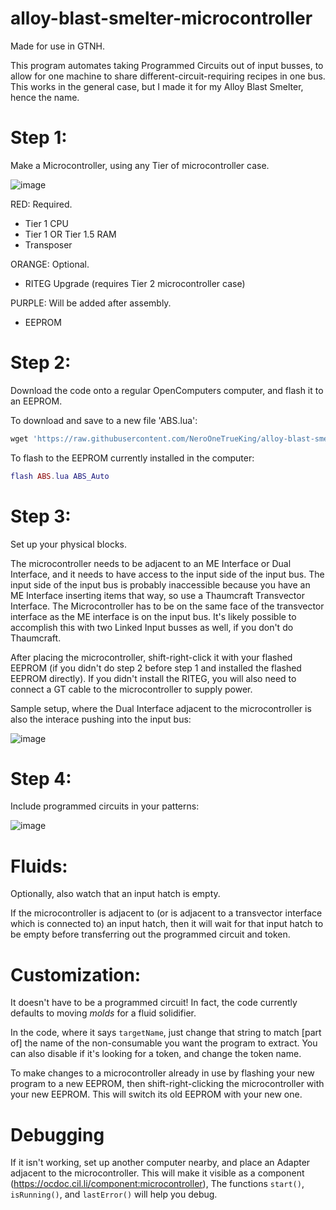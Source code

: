 # alloy-blast-smelter-microcontroller

Made for use in GTNH.

This program automates taking Programmed Circuits out of input busses, to allow for one machine to share different-circuit-requiring recipes in one bus. This works in the general case, but I made it for my Alloy Blast Smelter, hence the name.

# Step 1:
Make a Microcontroller, using any Tier of microcontroller case.

![image](https://github.com/NeroOneTrueKing/alloy-blast-smelter-microcontroller/assets/28197216/c412c645-a130-408a-b7ae-26020f1c2cb2)

RED: Required.
* Tier 1 CPU
* Tier 1 OR Tier 1.5 RAM
* Transposer

ORANGE: Optional.
* RITEG Upgrade (requires Tier 2 microcontroller case)

PURPLE: Will be added after assembly.
* EEPROM

# Step 2:
Download the code onto a regular OpenComputers computer, and flash it to an EEPROM.

To download and save to a new file 'ABS.lua':
```lua
wget 'https://raw.githubusercontent.com/NeroOneTrueKing/alloy-blast-smelter-microcontroller/master/abs-controller.lua' ABS.lua
```

To flash to the EEPROM currently installed in the computer:
```lua
flash ABS.lua ABS_Auto
```

# Step 3:
Set up your physical blocks.

The microcontroller needs to be adjacent to an ME Interface or Dual Interface, and it needs to have access to the input side of the input bus.
The input side of the input bus is probably inaccessible because you have an ME Interface inserting items that way, so use a Thaumcraft Transvector Interface. The Microcontroller has to be on the same face of the transvector interface as the ME interface is on the input bus.
It's likely possible to accomplish this with two Linked Input busses as well, if you don't do Thaumcraft.

After placing the microcontroller, shift-right-click it with your flashed EEPROM (if you didn't do step 2 before step 1 and installed the flashed EEPROM directly).
If you didn't install the RITEG, you will also need to connect a GT cable to the microcontroller to supply power.

Sample setup, where the Dual Interface adjacent to the microcontroller is also the interace pushing into the input bus:

![image](https://github.com/NeroOneTrueKing/alloy-blast-smelter-microcontroller/assets/28197216/da894342-7c4f-4fc2-b9c3-7e0851fdeef3)

# Step 4:
Include programmed circuits in your patterns:

![image](https://github.com/NeroOneTrueKing/alloy-blast-smelter-microcontroller/assets/28197216/4663a5e7-a78d-45ea-a91c-a6377abb0e82)

# Fluids:
Optionally, also watch that an input hatch is empty.

If the microcontroller is adjacent to (or is adjacent to a transvector interface which is connected to) an input hatch, then it will wait for that input hatch to be empty before transferring out the programmed circuit and token.

# Customization:
It doesn't have to be a programmed circuit! In fact, the code currently defaults to moving _molds_ for a fluid solidifier.

In the code, where it says `targetName`, just change that string to match \[part of\] the name of the non-consumable you want the program to extract.
You can also disable if it's looking for a token, and change the token name.

To make changes to a microcontroller already in use by flashing your new program to a new EEPROM, then shift-right-clicking the microcontroller with your new EEPROM. This will switch its old EEPROM with your new one.

# Debugging

If it isn't working, set up another computer nearby, and place an Adapter adjacent to the microcontroller. This will make it visible as a component (https://ocdoc.cil.li/component:microcontroller),
The functions `start()`, `isRunning()`, and `lastError()` will help you debug.


